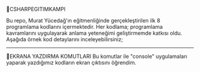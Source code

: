 🔷CSHARPEGITIMKAMPI

Bu repo, Murat Yücedağ'ın eğitmenliğinde gerçekleştirilen ilk 8 programlama kodlarını içermektedir. Her kodlama; programlama kavramlarını uygulayarak anlama yeteneğimi geliştirmemde katkısı oldu. 
Aşağıda örnek kod detaylarını inceleyebilirsiniz;
*************************************************
💠EKRANA YAZDIRMA KOMUTLARI
Bu komutlar ile "console" uygulamaları yaparak yazdığımız kodların ekran çıktısını öğrendim.
